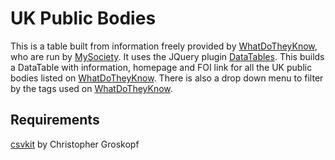 UK Public Bodies
================

This is a table built from information freely provided by [WhatDoTheyKnow][WDTK], who are run by [MySociety][MyS]. It uses the JQuery plugin [DataTables][DT]. This builds a DataTable with information, homepage and FOI link for all the UK public bodies listed on [WhatDoTheyKnow][WDTK]. There is also a drop down menu to filter by the tags used on [WhatDoTheyKnow][WDTK].

Requirements
------------

[csvkit][csvkit] by Christopher Groskopf


[WDTK]: https://www.whatdotheyknow.com/
[MyS]: http://www.mysociety.org/
[DT]: http://datatables.net/
[csvkit]: https://github.com/onyxfish/csvkit